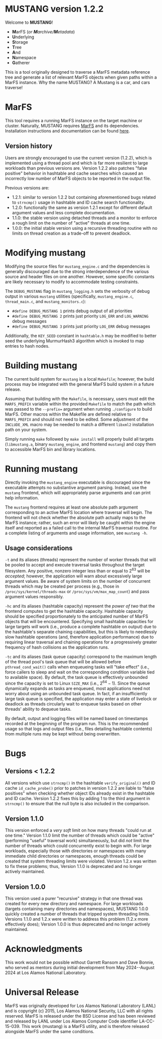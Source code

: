 # MUSTANG version 1.2.2

Welcome to **MUSTANG**!
* **M**arFS (_or **M**archive/**M**etadata_)
* **U**nderlying
* **S**torage
* **T**ree
* **A**nd
* **N**amespace
* **G**atherer

This is a tool originally designed to traverse a MarFS metadata reference tree
and generate a list of relevant MarFS objects when given paths within a MarFS
instance. Why the name MUSTANG? A Mustang is a car, and cars traverse!

# MarFS

This tool requires a running MarFS instance on the target machine or cluster.
Naturally, MUSTANG requires [MarFS](https://github.com/mar-file-system) and its
dependencies. Installation instructions and documentation can be found
[here](http://mar-file-system.github.io/marfs/new_install.html).

## Version history

Users are strongly encouraged to use the current version (1.2.2), which is
implemented using a thread pool and which is far more resilient to large
workloads than previous versions are. Version 1.2.2 also patches "false
positive" behavior in hashtable and cache searches which caused an incorrectly
low number of MarFS objects to be reported in the output file.

Previous versions are:
* 1.2.1: similar to version 1.2.2 but containing aforementioned bugs related to
  `strncmp()` usage in hashtable and ID cache search functionality.
* 1.2.0: functionally the same as version 1.2.1 except for different default
  argument values and less complete documentation.
* 1.1.0: the stable version using detached threads and a monitor to enforce a
  rough limit on the number of "active" threads at one time.
* 1.0.0: the initial stable version using a recursive threading routine with no
  limits on thread creation as a trade-off to prevent deadlock.

# Modifying mustang

Modifying the source files for `mustang_engine.c` and the dependencies is
generally discouraged due to the strong interdependence of the various source
and header files on one another. However, some specific constants are likely
necessary to modify to accommodate testing constraints.

The `DEBUG_MUSTANG` flag in `mustang_logging.h` sets the verbosity of debug
output in various `mustang` utilities (specifically, `mustang_engine.c`,
`thread_main.c`, and `mustang_monitors.c`):
* `#define DEBUG_MUSTANG 1` prints debug output of all priorities
* `#define DEBUG_MUSTANG 2` prints just priority `LOG_ERR` and `LOG_WARNING`
  debug messages
* `#define DEBUG_MUSTANG 3` prints just priority `LOG_ERR` debug messages

Additionally, the `KEY_SEED` constant in `hashtable.h` may be modified to
better seed the underlying MurmurHash3 algorithm which is invoked to map
entries to hash nodes.

# Building mustang

The current build system for `mustang` is a local `Makefile`; however, the
build process may be integrated with the general MarFS build system in a future
release.

Assuming that building with the `Makefile`, is necessary, users must edit the
`MARFS_PREFIX` variable within the provided `Makefile` to match the path which
was passed to the `--prefix=` argument when running `./configure` to build
MarFS. Other macros within the Makefile are defined relative to `MARFS_PREFIX`
and should not need to be edited. Some adjustment of the `INCLUDE_XML` macro
may be needed to match a different `libxml2` installation path on your system.

Simply running `make` followed by `make install` will properly build all
targets (`libmustang.a`, binary `mustang_engine`, and frontend `mustang`) and
copy them to accessible MarFS bin and library locations.

# Running mustang

Directly invoking the `mustang_engine` executable is discouraged since the
executable attempts no substantive argument parsing. Instead, use the `mustang`
frontend, which will appropriately parse arguments and can print help
information.

The `mustang` frontend requires at least one absolute path argument
corresponding to an active MarFS location where traversal will begin. The
frontend will not check whether the absolute path actually maps to the MarFS
instance; rather, such an error will likely be caught within the engine itself
and reported as a failed call to the internal MarFS traversal routine. For a
complete listing of arguments and usage information, see `mustang -h`.

## Usage considerations

`-t` and its aliases (threads) represent the number of worker threads that will
be pooled to accept and execute traversal tasks throughout the target
filesystem. Any positive, nonzero integer less than or equal to $2^{63}$ will
be _accepted_; however, the application will warn about excessively large
argument values. Be aware of system limits on the number of concurrent threads
which may be created per process (e.g., those in `/proc/sys/kernel/threads-max`
or `/proc/sys/vm/max_map_count`) and pass argument values responsibly.

`-hc` and its aliases (hashtable capacity) represent the _power of two_ that
the frontend computes to get the hashtable capacity. Hashtable capacity should
be specified proportionately to the anticipated number of MarFS objects that
will be encountered. Specifying small hashtable capacities for large targets
_will_ work (i.e., produce a complete hashtable on output) due to the
hashtable's separate chaining capabilities, but this is likely to needlessly
slow hashtable operations (and, therefore application performance) due to
requiring linear traversal and chaining operations for a progressively greater
frequency of hash collisions as the application runs.

`-tc` and its aliases (task queue capacity) correspond to the maximum length of
the thread pool's task queue that will be allowed before `pthread_cond_wait()`
calls when enqueueing tasks will "take effect" (i.e., force callers to sleep
and wait on the corresponding condition variable tied to available space). By
default, the task queue is effectively unbounded since the capacity is set to
Linux `SIZE_MAX` (i.e., $2^{64} - 1$). Since the queue dynamically expands as
tasks are enqueued, most applications need not worry about using an unbounded
task queue. In fact, if an insufficiently large task queue is specified, the
application may enter a state of livelock or deadlock as threads circularly
wait to enqueue tasks based on other threads' ability to dequeue tasks.

By default, output and logging files will be named based on timestamps recorded
at the beginning of the program run. This is the recommended usage so that logs
and output files (i.e., files detailing hashtable contents) from multiple runs
may be kept without being overwritten.

# Bugs

## Versions < 1.2.2

All versions which use `strncmp()` in the hashtable `verify_original()` and ID
cache `id_cache_probe()` prior to patches in version 1.2.2 are liable to "false
positives" when checking whether object IDs already exist in the hashtable and
ID cache. Version 1.2.2 fixes this by adding 1 to the third argument in
`strncmp()` to ensure that the null byte is also included in the comparison.

## Version 1.1.0

This version enforced a _very soft_ limit on how many threads "could run at one
time." Version 1.1.0 limit the number of threads which could be "active"
(performing "useful" traversal work) simultaneously, but did _not_ limit the
number of threads which could concurrently exist to begin with. For large
workloads, especially those with directories or namespaces with many immediate
child directories or namespaces, enough threads could be created that system
threading limits were violated. Version 1.2.x was written to fix these
problems; thus, Version 1.1.0 is deprecated and no longer actively maintained.

## Version 1.0.0

This version used a purer "recursive" strategy in that one thread was created
for every new directory and namespace. For large workloads (targets containing
many directories and namespaces), MUSTANG 1.0.0 quickly created a number of
threads that tripped system threading limits. Versions 1.1.0 and 1.2.x were
written to address this problem (1.2.x more effectively does); Version 1.0.0 is
thus deprecated and no longer actively maintained.

# Acknowledgments

This work would not be possible without Garrett Ransom and Dave Bonnie, who
served as mentors during initial development from May 2024--August 2024 at Los
Alamos National Laboratory.

# Universal Release

MarFS was originally developed for Los Alamos National Laboratory (LANL) and is
copyright (c) 2015, Los Alamos National Security, LLC with all rights reserved.
MarFS is released under the BSD License and has been reviewed and released by
LANL under Los Alamos Computer Code identifier LA-CC-15-039. This work
(mustang) is a MarFS utility, and is therefore released alongside MarFS under
the same conditions.
